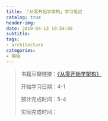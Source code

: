 ```yaml
---
title: 「从零开始学架构」学习笔记
catalog: true
header-img:
date: 2019-04-13 19:54:06
subtitle:
tags:
- architecture
categories:
- 编程
---
```

> 书籍豆瓣链接：[《从零开始学架构》](https://book.douban.com/subject/30335935/)
> 
> 开始学习日期：4-1
> 
> 预计完成时间：5-4
>
> 实际完成时间：